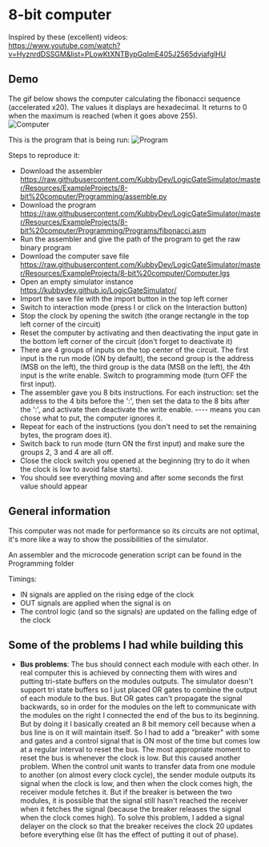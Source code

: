 # 8-bit computer

Inspired by these (excellent) videos:  
<https://www.youtube.com/watch?v=HyznrdDSSGM&list=PLowKtXNTBypGqImE405J2565dvjafglHU>

## Demo

The gif below shows the computer calculating the fibonacci sequence (accelerated x20). The values it displays are hexadecimal. It returns to 0 when the maximum is reached (when it goes above 255).  
![Computer](https://github.com/KubbyDev/LogicGateSimulator/raw/master/Resources/ExampleProjects/8-bit%20computer/Computer.gif "Computer")

This is the program that is being run:
![Program](https://i.imgur.com/QwNlpaw.png)

Steps to reproduce it:
- Download the assembler <https://raw.githubusercontent.com/KubbyDev/LogicGateSimulator/master/Resources/ExampleProjects/8-bit%20computer/Programming/assemble.py>
- Download the program <https://raw.githubusercontent.com/KubbyDev/LogicGateSimulator/master/Resources/ExampleProjects/8-bit%20computer/Programming/Programs/fibonacci.asm>
- Run the assembler and give the path of the program to get the raw binary program
- Download the computer save file <https://raw.githubusercontent.com/KubbyDev/LogicGateSimulator/master/Resources/ExampleProjects/8-bit%20computer/Computer.lgs>
- Open an empty simulator instance <https://kubbydev.github.io/LogicGateSimulator/>
- Import the save file with the import button in the top left corner
- Switch to interaction mode (press I or click on the Interaction button)
- Stop the clock by opening the switch (the orange rectangle in the top left corner of the circuit)
- Reset the computer by activating and then deactivating the input gate in the bottom left corner of the circuit (don't forget to deactivate it)
- There are 4 groups of inputs on the top center of the circuit. The first input is the run mode (ON by default), the second group is the address (MSB on the left), the third group is the data (MSB on the left), the 4th input is the write enable. Switch to programming mode (turn OFF the first input).
- The assembler gave you 8 bits instructions. For each instruction: set the address to the 4 bits before the ':', then set the data to the 8 bits after the ':', and activate then deactivate the write enable. ---- means you can chose what to put, the computer ignores it.
- Repeat for each of the instructions (you don't need to set the remaining bytes, the program does it).
- Switch back to run mode (turn ON the first input) and make sure the groups 2, 3 and 4 are all off.
- Close the clock switch you opened at the beginning (try to do it when the clock is low to avoid false starts).
- You should see everything moving and after some seconds the first value should appear

## General information

This computer was not made for performance so its circuits are not optimal, it's more like a way to show the possibilities of the simulator.

An assembler and the microcode generation script can be found in the Programming folder

Timings:
- IN signals are applied on the rising edge of the clock
- OUT signals are applied when the signal is on
- The control logic (and so the signals) are updated on the falling edge of the clock

## Some of the problems I had while building this
- **Bus problems**: The bus should connect each module with each other. In real computer this is achieved by connecting them with wires and putting tri-state buffers on the modules outputs. The simulator doesn't support tri state buffers so I just placed OR gates to combine the output of each module to the bus. But OR gates can't propagate the signal backwards, so in order for the modules on the left to communicate with the modules on the right I connected the end of the bus to its beginning. But by doing it I basically created an 8 bit memory cell because when a bus line is on it will maintain itself. So I had to add a "breaker" with some and gates and a control signal that is ON most of the time but comes low at a regular interval to reset the bus. The most appropriate moment to reset the bus is whenever the clock is low. But this caused another problem. When the control unit wants to transfer data from one module to another (on almost every clock cycle), the sender module outputs its signal when the clock is low, and then when the clock comes high, the receiver module fetches it. But if the breaker is between the two modules, it is possible that the signal still hasn't reached the receiver when it fetches the signal (because the breaker releases the signal when the clock comes high). To solve this problem, I added a signal delayer on the clock so that the breaker receives the clock 20 updates before everything else (It has the effect of putting it out of phase).